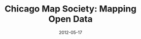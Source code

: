 ---
layout: post
categories: 
- talk
title: "Chicago Map Society: Mapping Open Data"
location: "Chicago Map Society"
date: 2012-05-17
image: /images/talks/map-society-newberry.gif
description: "At this monthly meetup, I gave an overview of some of the open source mapping projects I've worked on with
        <a href='http://opencityapps.org'>Open City</a>
        and independently. Sorry, no video for this one, but my
        <a href='https://docs.google.com/document/d/18T29pNhOrSxAnboBPoym_T-PoXvqUbkdLHXbfGl3kCw/edit'>presentation notes</a>
        are available."
link: http://www.newberry.org/05172012-chicago-map-society-derek-eder-mapping-open-data
tags: 
 - presentation
medium: writeup
featured: false
published: true
---